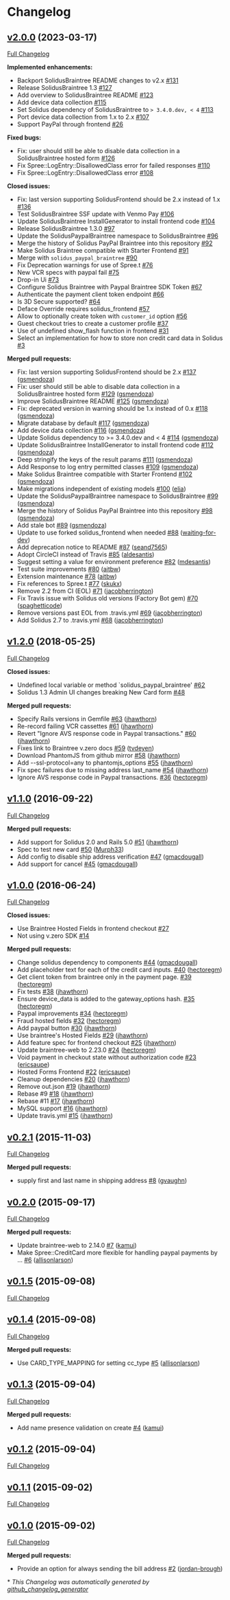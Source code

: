 # Changelog

## [v2.0.0](https://github.com/solidusio/solidus_braintree/tree/v2.0.0) (2023-03-17)

[Full Changelog](https://github.com/solidusio/solidus_braintree/compare/v1.2.0...v2.0.0)

**Implemented enhancements:**

- Backport SolidusBraintree README changes to v2.x [\#131](https://github.com/solidusio/solidus_braintree/issues/131)
- Release SolidusBraintree 1.3 [\#127](https://github.com/solidusio/solidus_braintree/issues/127)
- Add overview to SolidusBraintree README [\#123](https://github.com/solidusio/solidus_braintree/issues/123)
- Add device data collection [\#115](https://github.com/solidusio/solidus_braintree/issues/115)
- Set Solidus dependency of SolidusBraintree to `> 3.4.0.dev, < 4` [\#113](https://github.com/solidusio/solidus_braintree/issues/113)
- Port device data collection from 1.x to 2.x [\#107](https://github.com/solidusio/solidus_braintree/issues/107)
- Support PayPal through frontend [\#26](https://github.com/solidusio/solidus_braintree/issues/26)

**Fixed bugs:**

- Fix: user should still be able to disable data collection in a SolidusBraintree hosted form [\#126](https://github.com/solidusio/solidus_braintree/issues/126)
- Fix Spree::LogEntry::DisallowedClass error for failed responses [\#110](https://github.com/solidusio/solidus_braintree/issues/110)
- Fix Spree::LogEntry::DisallowedClass error [\#108](https://github.com/solidusio/solidus_braintree/issues/108)

**Closed issues:**

- Fix: last version supporting SolidusFrontend should be 2.x instead of 1.x [\#136](https://github.com/solidusio/solidus_braintree/issues/136)
- Test SolidusBraintree SSF update with Venmo Pay [\#106](https://github.com/solidusio/solidus_braintree/issues/106)
- Update SolidusBraintree InstallGenerator to install frontend code [\#104](https://github.com/solidusio/solidus_braintree/issues/104)
- Release SolidusBraintree 1.3.0 [\#97](https://github.com/solidusio/solidus_braintree/issues/97)
- Update the SolidusPaypalBraintree namespace to SolidusBraintree [\#96](https://github.com/solidusio/solidus_braintree/issues/96)
- Merge the history of Solidus PayPal Braintree into this repository [\#92](https://github.com/solidusio/solidus_braintree/issues/92)
- Make Solidus Braintree compatible with Starter Frontend [\#91](https://github.com/solidusio/solidus_braintree/issues/91)
- Merge with `solidus_paypal_braintree` [\#90](https://github.com/solidusio/solidus_braintree/issues/90)
- Fix Deprecation warnings for use of Spree.t [\#76](https://github.com/solidusio/solidus_braintree/issues/76)
- New VCR specs with paypal fail [\#75](https://github.com/solidusio/solidus_braintree/issues/75)
- Drop-in Ui [\#73](https://github.com/solidusio/solidus_braintree/issues/73)
- Configure Solidus Braintree with Paypal  Braintree SDK Token [\#67](https://github.com/solidusio/solidus_braintree/issues/67)
- Authenticate the payment client token endpoint [\#66](https://github.com/solidusio/solidus_braintree/issues/66)
- Is 3D Secure supported? [\#64](https://github.com/solidusio/solidus_braintree/issues/64)
- Deface Override requires solidus\_frontend [\#57](https://github.com/solidusio/solidus_braintree/issues/57)
- Allow to optionally create token with `customer_id` option [\#56](https://github.com/solidusio/solidus_braintree/issues/56)
- Guest checkout tries to create a customer profile [\#37](https://github.com/solidusio/solidus_braintree/issues/37)
- Use of undefined show\_flash function in frontend [\#31](https://github.com/solidusio/solidus_braintree/issues/31)
- Select an implementation for how to store non credit card data in Solidus [\#3](https://github.com/solidusio/solidus_braintree/issues/3)

**Merged pull requests:**

- Fix: last version supporting SolidusFrontend should be 2.x [\#137](https://github.com/solidusio/solidus_braintree/pull/137) ([gsmendoza](https://github.com/gsmendoza))
- Fix: user should still be able to disable data collection in a SolidusBraintree hosted form [\#129](https://github.com/solidusio/solidus_braintree/pull/129) ([gsmendoza](https://github.com/gsmendoza))
- Improve SolidusBraintree README [\#125](https://github.com/solidusio/solidus_braintree/pull/125) ([gsmendoza](https://github.com/gsmendoza))
- Fix: deprecated version in warning should be 1.x instead of 0.x [\#118](https://github.com/solidusio/solidus_braintree/pull/118) ([gsmendoza](https://github.com/gsmendoza))
- Migrate database by default [\#117](https://github.com/solidusio/solidus_braintree/pull/117) ([gsmendoza](https://github.com/gsmendoza))
- Add device data collection [\#116](https://github.com/solidusio/solidus_braintree/pull/116) ([gsmendoza](https://github.com/gsmendoza))
- Update Solidus dependency to \>= 3.4.0.dev and \< 4 [\#114](https://github.com/solidusio/solidus_braintree/pull/114) ([gsmendoza](https://github.com/gsmendoza))
- Update SolidusBraintree InstallGenerator to install frontend code [\#112](https://github.com/solidusio/solidus_braintree/pull/112) ([gsmendoza](https://github.com/gsmendoza))
- Deep stringify the keys of the result params [\#111](https://github.com/solidusio/solidus_braintree/pull/111) ([gsmendoza](https://github.com/gsmendoza))
- Add Response to log entry permitted classes [\#109](https://github.com/solidusio/solidus_braintree/pull/109) ([gsmendoza](https://github.com/gsmendoza))
- Make Solidus Braintree compatible with Starter Frontend [\#102](https://github.com/solidusio/solidus_braintree/pull/102) ([gsmendoza](https://github.com/gsmendoza))
- Make migrations independent of existing models [\#100](https://github.com/solidusio/solidus_braintree/pull/100) ([elia](https://github.com/elia))
- Update the SolidusPaypalBraintree namespace to SolidusBraintree [\#99](https://github.com/solidusio/solidus_braintree/pull/99) ([gsmendoza](https://github.com/gsmendoza))
- Merge the history of Solidus PayPal Braintree into this repository [\#98](https://github.com/solidusio/solidus_braintree/pull/98) ([gsmendoza](https://github.com/gsmendoza))
- Add stale bot [\#89](https://github.com/solidusio/solidus_braintree/pull/89) ([gsmendoza](https://github.com/gsmendoza))
- Update to use forked solidus\_frontend when needed [\#88](https://github.com/solidusio/solidus_braintree/pull/88) ([waiting-for-dev](https://github.com/waiting-for-dev))
- Add deprecation notice to README [\#87](https://github.com/solidusio/solidus_braintree/pull/87) ([seand7565](https://github.com/seand7565))
- Adopt CircleCI instead of Travis [\#85](https://github.com/solidusio/solidus_braintree/pull/85) ([aldesantis](https://github.com/aldesantis))
- Suggest setting a value for environment preference [\#82](https://github.com/solidusio/solidus_braintree/pull/82) ([mdesantis](https://github.com/mdesantis))
- Test suite improvements [\#80](https://github.com/solidusio/solidus_braintree/pull/80) ([aitbw](https://github.com/aitbw))
- Extension maintenance [\#78](https://github.com/solidusio/solidus_braintree/pull/78) ([aitbw](https://github.com/aitbw))
- Fix references to Spree.t [\#77](https://github.com/solidusio/solidus_braintree/pull/77) ([skukx](https://github.com/skukx))
- Remove 2.2 from CI \(EOL\) [\#71](https://github.com/solidusio/solidus_braintree/pull/71) ([jacobherrington](https://github.com/jacobherrington))
- Fix Travis issue with Solidus old versions \(Factory Bot gem\) [\#70](https://github.com/solidusio/solidus_braintree/pull/70) ([spaghetticode](https://github.com/spaghetticode))
- Remove versions past EOL from .travis.yml [\#69](https://github.com/solidusio/solidus_braintree/pull/69) ([jacobherrington](https://github.com/jacobherrington))
- Add Solidus 2.7 to .travis.yml [\#68](https://github.com/solidusio/solidus_braintree/pull/68) ([jacobherrington](https://github.com/jacobherrington))

## [v1.2.0](https://github.com/solidusio/solidus_braintree/tree/v1.2.0) (2018-05-25)

[Full Changelog](https://github.com/solidusio/solidus_braintree/compare/v1.1.0...v1.2.0)

**Closed issues:**

- Undefined local variable or method `solidus\_paypal\_braintree'  [\#62](https://github.com/solidusio/solidus_braintree/issues/62)
- Solidus 1.3 Admin UI changes breaking New Card form [\#48](https://github.com/solidusio/solidus_braintree/issues/48)

**Merged pull requests:**

- Specify Rails versions in Gemfile [\#63](https://github.com/solidusio/solidus_braintree/pull/63) ([jhawthorn](https://github.com/jhawthorn))
- Re-record failing VCR cassettes [\#61](https://github.com/solidusio/solidus_braintree/pull/61) ([jhawthorn](https://github.com/jhawthorn))
- Revert "Ignore AVS response code in Paypal transactions." [\#60](https://github.com/solidusio/solidus_braintree/pull/60) ([jhawthorn](https://github.com/jhawthorn))
- Fixes link to Braintree v.zero docs [\#59](https://github.com/solidusio/solidus_braintree/pull/59) ([tvdeyen](https://github.com/tvdeyen))
- Download PhantomJS from github mirror [\#58](https://github.com/solidusio/solidus_braintree/pull/58) ([jhawthorn](https://github.com/jhawthorn))
- Add --ssl-protocol=any to phantomjs\_options [\#55](https://github.com/solidusio/solidus_braintree/pull/55) ([jhawthorn](https://github.com/jhawthorn))
- Fix spec failures due to missing address last\_name [\#54](https://github.com/solidusio/solidus_braintree/pull/54) ([jhawthorn](https://github.com/jhawthorn))
- Ignore AVS response code in Paypal transactions. [\#36](https://github.com/solidusio/solidus_braintree/pull/36) ([hectoregm](https://github.com/hectoregm))

## [v1.1.0](https://github.com/solidusio/solidus_braintree/tree/v1.1.0) (2016-09-22)

[Full Changelog](https://github.com/solidusio/solidus_braintree/compare/v1.0.0...v1.1.0)

**Merged pull requests:**

- Add support for Solidus 2.0 and Rails 5.0 [\#51](https://github.com/solidusio/solidus_braintree/pull/51) ([jhawthorn](https://github.com/jhawthorn))
- Spec to test new card [\#50](https://github.com/solidusio/solidus_braintree/pull/50) ([Murph33](https://github.com/Murph33))
- Add config to disable ship address verification [\#47](https://github.com/solidusio/solidus_braintree/pull/47) ([gmacdougall](https://github.com/gmacdougall))
- Add support for cancel [\#45](https://github.com/solidusio/solidus_braintree/pull/45) ([gmacdougall](https://github.com/gmacdougall))

## [v1.0.0](https://github.com/solidusio/solidus_braintree/tree/v1.0.0) (2016-06-24)

[Full Changelog](https://github.com/solidusio/solidus_braintree/compare/v0.2.1...v1.0.0)

**Closed issues:**

- Use Braintree Hosted Fields in frontend checkout [\#27](https://github.com/solidusio/solidus_braintree/issues/27)
- Not using v.zero SDK [\#14](https://github.com/solidusio/solidus_braintree/issues/14)

**Merged pull requests:**

- Change solidus dependency to components [\#44](https://github.com/solidusio/solidus_braintree/pull/44) ([gmacdougall](https://github.com/gmacdougall))
- Add placeholder text for each of the credit card inputs. [\#40](https://github.com/solidusio/solidus_braintree/pull/40) ([hectoregm](https://github.com/hectoregm))
- Get client token from braintree only in the payment page. [\#39](https://github.com/solidusio/solidus_braintree/pull/39) ([hectoregm](https://github.com/hectoregm))
- Fix tests [\#38](https://github.com/solidusio/solidus_braintree/pull/38) ([jhawthorn](https://github.com/jhawthorn))
- Ensure device\_data is added to the gateway\_options hash. [\#35](https://github.com/solidusio/solidus_braintree/pull/35) ([hectoregm](https://github.com/hectoregm))
- Paypal improvements [\#34](https://github.com/solidusio/solidus_braintree/pull/34) ([hectoregm](https://github.com/hectoregm))
- Fraud hosted fields [\#32](https://github.com/solidusio/solidus_braintree/pull/32) ([hectoregm](https://github.com/hectoregm))
- Add paypal button [\#30](https://github.com/solidusio/solidus_braintree/pull/30) ([jhawthorn](https://github.com/jhawthorn))
- Use braintree's Hosted Fields [\#29](https://github.com/solidusio/solidus_braintree/pull/29) ([jhawthorn](https://github.com/jhawthorn))
- Add feature spec for frontend checkout [\#25](https://github.com/solidusio/solidus_braintree/pull/25) ([jhawthorn](https://github.com/jhawthorn))
- Update braintree-web to 2.23.0 [\#24](https://github.com/solidusio/solidus_braintree/pull/24) ([hectoregm](https://github.com/hectoregm))
- Void payment in checkout state without authorization code [\#23](https://github.com/solidusio/solidus_braintree/pull/23) ([ericsaupe](https://github.com/ericsaupe))
- Hosted Forms Frontend [\#22](https://github.com/solidusio/solidus_braintree/pull/22) ([ericsaupe](https://github.com/ericsaupe))
- Cleanup dependencies [\#20](https://github.com/solidusio/solidus_braintree/pull/20) ([jhawthorn](https://github.com/jhawthorn))
- Remove out.json [\#19](https://github.com/solidusio/solidus_braintree/pull/19) ([jhawthorn](https://github.com/jhawthorn))
- Rebase \#9 [\#18](https://github.com/solidusio/solidus_braintree/pull/18) ([jhawthorn](https://github.com/jhawthorn))
- Rebase \#11 [\#17](https://github.com/solidusio/solidus_braintree/pull/17) ([jhawthorn](https://github.com/jhawthorn))
- MySQL support [\#16](https://github.com/solidusio/solidus_braintree/pull/16) ([jhawthorn](https://github.com/jhawthorn))
- Update travis.yml [\#15](https://github.com/solidusio/solidus_braintree/pull/15) ([jhawthorn](https://github.com/jhawthorn))

## [v0.2.1](https://github.com/solidusio/solidus_braintree/tree/v0.2.1) (2015-11-03)

[Full Changelog](https://github.com/solidusio/solidus_braintree/compare/v0.2.0...v0.2.1)

**Merged pull requests:**

- supply first and last name in shipping address [\#8](https://github.com/solidusio/solidus_braintree/pull/8) ([gvaughn](https://github.com/gvaughn))

## [v0.2.0](https://github.com/solidusio/solidus_braintree/tree/v0.2.0) (2015-09-17)

[Full Changelog](https://github.com/solidusio/solidus_braintree/compare/v0.1.5...v0.2.0)

**Merged pull requests:**

- Update braintree-web to 2.14.0 [\#7](https://github.com/solidusio/solidus_braintree/pull/7) ([kamui](https://github.com/kamui))
- Make Spree::CreditCard more flexible for handling paypal payments by … [\#6](https://github.com/solidusio/solidus_braintree/pull/6) ([allisonlarson](https://github.com/allisonlarson))

## [v0.1.5](https://github.com/solidusio/solidus_braintree/tree/v0.1.5) (2015-09-08)

[Full Changelog](https://github.com/solidusio/solidus_braintree/compare/v0.1.4...v0.1.5)

## [v0.1.4](https://github.com/solidusio/solidus_braintree/tree/v0.1.4) (2015-09-08)

[Full Changelog](https://github.com/solidusio/solidus_braintree/compare/v0.1.3...v0.1.4)

**Merged pull requests:**

- Use CARD\_TYPE\_MAPPING for setting cc\_type [\#5](https://github.com/solidusio/solidus_braintree/pull/5) ([allisonlarson](https://github.com/allisonlarson))

## [v0.1.3](https://github.com/solidusio/solidus_braintree/tree/v0.1.3) (2015-09-04)

[Full Changelog](https://github.com/solidusio/solidus_braintree/compare/v0.1.2...v0.1.3)

**Merged pull requests:**

- Add name presence validation on create [\#4](https://github.com/solidusio/solidus_braintree/pull/4) ([kamui](https://github.com/kamui))

## [v0.1.2](https://github.com/solidusio/solidus_braintree/tree/v0.1.2) (2015-09-04)

[Full Changelog](https://github.com/solidusio/solidus_braintree/compare/v0.1.1...v0.1.2)

## [v0.1.1](https://github.com/solidusio/solidus_braintree/tree/v0.1.1) (2015-09-02)

[Full Changelog](https://github.com/solidusio/solidus_braintree/compare/v0.1.0...v0.1.1)

## [v0.1.0](https://github.com/solidusio/solidus_braintree/tree/v0.1.0) (2015-09-02)

[Full Changelog](https://github.com/solidusio/solidus_braintree/compare/411a93001c017d41fd545e0dc9d4edef3422759e...v0.1.0)

**Merged pull requests:**

- Provide an option for always sending the bill address [\#2](https://github.com/solidusio/solidus_braintree/pull/2) ([jordan-brough](https://github.com/jordan-brough))



\* *This Changelog was automatically generated by [github_changelog_generator](https://github.com/github-changelog-generator/github-changelog-generator)*
